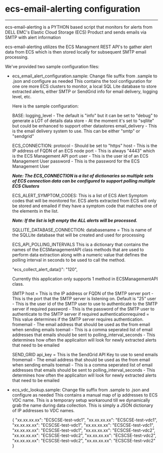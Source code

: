 # ecs-email-alerting configuration
----------------------------------------------------------------------------------------------
ecs-email-alerting is a PYTHON based script that monitors for alerts from DELL EMC's 
Elastic Cloud Storage (ECS) Product and sends emails via SMTP with alert information

ecs-email-alerting utilizes the ECS Managment REST API's to gather alert data from ECS which is 
then stored locally for subsequent SMTP email processing.

We've provided two sample configuration files:

- ecs_email_alert_configuration.sample: Change file suffix from .sample to .json and configure as needed
  This contains the tool configuration for one ore more ECS clusters to monitor, a local SQL Lite database to store extracted 
  alerts, either SMTP or SendGrid info for email delivery, logging level, etc. 
  
  Here is the sample configuration:
  
  BASE:
  logging_level - The default is "info" but it can be set to "debug" to generate a LOT of details
  data store - At the moment it's set to "sqllite" but could be enhanced to support other datastores
  email_delivery - This is the email delivery system to use.  This can be either "smtp" or "sendgrid"
  
  ECS_CONNECTION:
  protocol - Should be set to "https"
  host - This is the IP address of FQDN of an ECS node
  port - This is always "4443" which is the ECS Management API port
  user - This is the user id of an ECS Management User 
  password - This is the password for the ECS Management User
  
  _**Note: The ECS_CONNECTION is a list of dictionaries so multiple sets of ECS connection data can 
        be configured to support polling multiple ECS Clusters**_
  
  ECS_ALERT_SYMPTOM_CODES:
  This is a list of ECS Alert Symptom codes that will be monitored for.  ECS alerts extracted from ECS will only
  be stored and emailed if they have a symptom code that matches one of the elements in the list.  
  
  _**Note: If the list is left empty the ALL alerts will be processed.**_
  
  SQLLITE_DATABASE_CONNECTION:
  databasename = This is name of the SQLLite database that will be created and used for processing
  
  ECS_API_POLLING_INTERVALS
  This is a dictionary that contains the names of the ECSManagementAPI class methods that are used to perform 
  data extraction along with a numeric value that defines the polling interval in seconds to be used to call the method.
  
  "ecs_collect_alert_data()": "120", 
  
  Currently this application only supports 1 method in ECSManagementAPI class.  
  
  SMTP
    host = This is the IP address or FQDN of the SMTP server
    port - This is the port that the SMTP server is listening on.  Default is "25"
    user - This is the user id of the SMTP user to use to authenticate to the SMTP server if required
    password - This is the password of the SMTP user to authenticate to the SMTP server if required
    authenticationrequired = This value determines if the SMTP server requires authentication. 
    fromemail - The email address that should be used as the from email when sending emails
    toemail - This is a comma seperated list of email addresses that emails should be sent to
    polling_interval_seconds - This determines how often the applicaiton will look for newly extracted alerts that need to be emailed

  SEND_GRID
    api_key = This is the SendGrid API Key to use to send emails
    fromemail - The email address that should be used as the from email when sending emails
    toemail - This is a comma seperated list of email addresses that emails should be sent to
    polling_interval_seconds - This determines how often the applicaiton will look for newly extracted alerts that need to be emailed
    
- ecs_vdc_lookup.sample: Change file suffix from .sample to .json and configure as needed
  This contains a manual map of ip addresses to ECS VDC name.  This is a temporary setup workaround till we 
  dynamically grab the name during data collection.  This is simply a JSON dictionary of IP addresses to 
  VDC names.
  
  {
  "xx.xx.xx.xx": "ECSCSE-test-vdc1",
  "xx.xx.xx.xx": "ECSCSE-test-vdc1",
  "xx.xx.xx.xx": "ECSCSE-test-vdc1",
  "xx.xx.xx.xx": "ECSCSE-test-vdc1",
  "xx.xx.xx.xx": "ECSCSE-test-vdc1",
  "xx.xx.xx.xx": "ECSCSE-test-vdc2",
  "xx.xx.xx.xx": "ECSCSE-test-vdc2",
  "xx.xx.xx.xx": "ECSCSE-test-vdc2",
  "xx.xx.xx.xx": "ECSCSE-test-vdc2",
  "xx.xx.xx.xx": "ECSCSE-test-vdc2"
}

